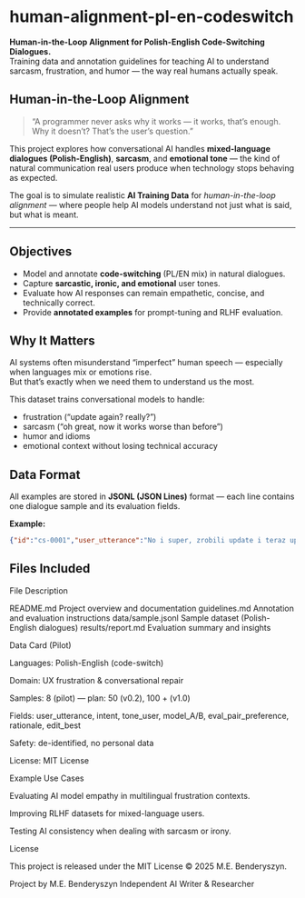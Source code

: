 
# human-alignment-pl-en-codeswitch

**Human-in-the-Loop Alignment for Polish-English Code-Switching Dialogues.**  
Training data and annotation guidelines for teaching AI to understand sarcasm, frustration, and humor — the way real humans actually speak.


##  Human-in-the-Loop Alignment

> “A programmer never asks why it works — it works, that’s enough.  
> Why it doesn’t? That’s the user’s question.”

This project explores how conversational AI handles **mixed-language dialogues (Polish-English)**, **sarcasm**, and **emotional tone** — the kind of natural communication real users produce when technology stops behaving as expected.

The goal is to simulate realistic **AI Training Data** for *human-in-the-loop alignment* — where people help AI models understand not just what is said, but what is meant.

---

## Objectives

- Model and annotate **code-switching** (PL/EN mix) in natural dialogues.  
- Capture **sarcastic, ironic, and emotional** user tones.  
- Evaluate how AI responses can remain empathetic, concise, and technically correct.  
- Provide **annotated examples** for prompt-tuning and RLHF evaluation.  



## Why It Matters

AI systems often misunderstand “imperfect” human speech — especially when languages mix or emotions rise.  
But that’s exactly when we need them to understand us the most.

This dataset trains conversational models to handle:
- frustration (“update again? really?”)  
- sarcasm (“oh great, now it works worse than before”)  
- humor and idioms  
- emotional context without losing technical accuracy  



## Data Format

All examples are stored in **JSONL (JSON Lines)** format — each line contains one dialogue sample and its evaluation fields.

**Example:**
```json
{"id":"cs-0001","user_utterance":"No i super, zrobili update i teraz upload nie działa. Great job, guys.","model_B":"That’s a known issue with voice mode. Turn off the mic, then tap ‘+’ → ‘Upload file’.","eval_pair_preference":"B","tone_user":["sarcastic","frustrated"],"intent":"report_bug"}
```


## Files Included

File	Description

README.md	Project overview and documentation
guidelines.md	Annotation and evaluation instructions
data/sample.jsonl	Sample dataset (Polish-English dialogues)
results/report.md	Evaluation summary and insights




 Data Card (Pilot)

Languages: Polish-English (code-switch)

Domain: UX frustration & conversational repair

Samples: 8 (pilot) — plan: 50 (v0.2), 100 + (v1.0)

Fields: user_utterance, intent, tone_user, model_A/B, eval_pair_preference, rationale, edit_best

Safety: de-identified, no personal data

License: MIT License




Example Use Cases

Evaluating AI model empathy in multilingual frustration contexts.

Improving RLHF datasets for mixed-language users.

Testing AI consistency when dealing with sarcasm or irony.



License

This project is released under the MIT License © 2025 M.E. Benderyszyn.


Project by M.E. Benderyszyn
Independent AI Writer & Researcher
